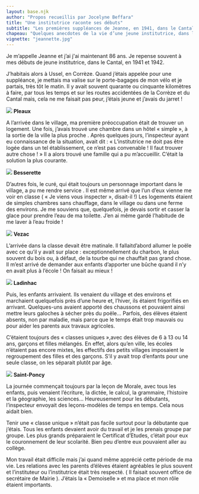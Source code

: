 ```yaml
---
layout: base.njk
author: "Propos recueillis par Jocelyne Beffara"
title: "Une institutrice raconte ses débuts"
subtitle: "Les premières suppléances de Jeanne, en 1941, dans le Cantal"
chapeau: "Quelques anecdotes de la vie d’une jeune institutrice, dans les années 40"
vignette: "jeannette.jpg"
---
```


Je m’appelle Jeanne et j’ai j'ai maintenant 86 ans. Je repense souvent à mes débuts
de jeune institutrice, dans le Cantal, en 1941 et 1942.

J’habitais alors à Ussel, en Corrèze. Quand j’étais appelée pour une suppléance,
je mettais ma valise sur le porte-bagages de mon vélo et je partais, très tôt le
matin. Il y avait souvent quarante ou cinquante kilomètres à faire, par tous les
temps et sur les routes accidentées de la Corrèze et du Cantal mais, cela ne me
faisait pas peur, j’étais jeune et j’avais du jarret&nbsp;!

![](/histoire/ecole_Pleaux2.jpg) **Pleaux**

A l’arrivée dans le village, ma première préoccupation était de trouver un
logement. Une fois, j’avais trouvé une chambre dans un hôtel
&laquo;&nbsp;simple&nbsp;&raquo;, à la sortie de la ville la plus proche . Après
quelques jours, l’inspecteur ayant eu connaissance de la situation, avait
dit&nbsp;: &laquo;&nbsp;L’institutrice ne doit pas être logée dans un tel
établissement, ce n’est pas convenable&nbsp;! Il faut trouver autre
chose&nbsp;!&nbsp;&raquo; Il a alors trouvé une famille qui a pu m’accueillir.
C’était la solution la plus courante.

![](/histoire/besserette2.jpg) **Besserette**

D’autres fois, le curé, qui était toujours un personnage important dans le
village, a pu me rendre service . Il est même arrivé que l’un d’eux vienne me
voir en classe ( &laquo;&nbsp;Je viens vous inspecter&nbsp;&raquo;,
disait-il&nbsp;!) Les logements étaient de simples chambres sans chauffage, dans
le village ou dans une ferme des environs. Je me souviens que, quelquefois, je
devais sortir et casser la glace pour prendre l’eau de ma toilette. J’en ai même
gardé l’habitude de me laver à l’eau froide&nbsp;!

![](/histoire/vezac2.jpg) **Vezac**

L’arrivée dans la classe devait être matinale. Il fallaitd’abord allumer le
poële avec ce qu’il y avait sur place&nbsp;: exceptionnellement du charbon, le
plus souvent du bois ou, à défaut, de la tourbe qui ne chauffait pas grand
chose. Il m’est arrivé de demander aux enfants d’apporter une bûche quand il n’y
en avait plus à l’école&nbsp;! On faisait au mieux&nbsp;!

![](/histoire/ladinhac.jpg) **Ladinhac**

Puis, les enfants arrivaient. Ils venaient du village et des environs et
marchaient quelquefois près d’une heure et, l’hiver, ils étaient frigorifiés en
arrivant. Quelques-uns avaient apporté des chaussons et pouvaient ainsi mettre
leurs galoches à sécher près du poële... Parfois, des élèves étaient absents,
non par maladie, mais parce que le temps était trop mauvais ou pour aider les
parents aux travaux agricoles.

C’étaient toujours des &laquo;&nbsp;classes uniques&nbsp;&raquo;,avec des élèves
de 6 à 13 ou 14 ans, garçons et filles mélangés. En effet, alors qu’en ville,
les écoles n’étaient pas encore mixtes, les effectifs des petits villages
imposaient le regroupement des filles et des garçons. S’il y avait trop
d’enfants pour une seule classe, on les séparait plutôt par âge.

![](/histoire/saintponcy.jpg) **Saint-Poncy**

La journée commençait toujours par la leçon de Morale, avec tous les enfants,
puis venaient l’écriture, la dictée, le calcul, la grammaire, l’histoire et la
géographie, les sciences... Heureusement pour les débutants, l’inspecteur
envoyait des leçons-modèles de temps en temps. Cela nous aidait bien.

Tenir une &laquo;&nbsp;classe unique&nbsp;&raquo; n’était pas facile surtout
pour la débutante que j’étais. Tous les enfants devaient avoir du travail et je
les prenais groupe par groupe. Les plus grands préparaient le Certificat
d’Etudes, c’était pour eux le couronnement de leur scolarité. Bien peu d’entre
eux pouvaient aller au collège.

Mon travail était difficile mais j’ai quand même apprécié cette période de ma
vie. Les relations avec les parents d’élèves étaient agréables le plus souvent
et l’instituteur ou l’institutrice était très respecté. ( Il faisait souvent
office de secrétaire de Mairie ). J’étais la
&laquo;&nbsp;Demoiselle&nbsp;&raquo; et ma place et mon rôle étaient importants.
